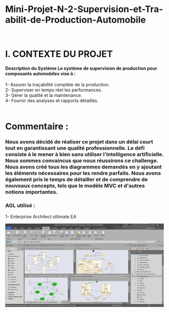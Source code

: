 # Mini-Projet-N-2-Supervision-et-Tra-abilit-de-Production-Automobile
<br>
<h1>I. CONTEXTE DU PROJET</h1>
<h4>Description du Système Le système de supervision de production pour composants automobiles vise à :</h4>
1- Assurer la traçabilité complète de la production. <br>
2- Superviser en temps réel les performances. <br>
3- Gérer la qualité et la maintenance. <br>
4- Fournir des analyses et rapports détaillés. <br>
<br>
<h1>Commentaire :</h1>
<h3>Nous avons décidé de réaliser ce projet dans un délai court tout en garantissant une qualité professionnelle. Le défi consiste à le mener à bien sans utiliser l'intelligence artificielle. Nous sommes convaincus que nous réussirons ce challenge. Nous avons créé tous les diagrammes demandés en y ajoutant les éléments nécessaires pour les rendre parfaits. Nous avons également pris le temps de détailler et de comprendre de nouveaux concepts, tels que le modèle MVC et d'autres notions importantes.</h3>
<h3>AGL utilisé :</h3>
1- Enterprise Architect ultimate EA <br>

![Interface de l'AGL](AGL.png)
